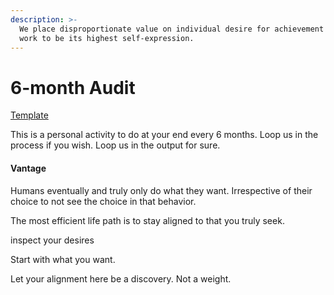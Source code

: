 ```yaml
---
description: >-
  We place disproportionate value on individual desire for achievement and for
  work to be its highest self-expression.
---
```


# 6-month Audit

[Template](https://docs.google.com/document/d/187Tgk8ePr__P3OZpBGgciagdKDOZlPlnWDgfeRrjcJE/edit)  
  
This is a personal activity to do at your end every 6 months. Loop us in the process if you wish. Loop us in the output for sure.  



#### Vantage

Humans eventually and truly only do what they want. Irrespective of their choice to not see the choice in that behavior.

The most efficient life path is to stay aligned to that you truly seek.

inspect your desires

  
  
Start with what you want.

Let your alignment here be a discovery. Not a weight.

